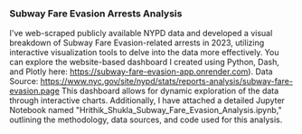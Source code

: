 ### Subway Fare Evasion Arrests Analysis

I've web-scraped publicly available NYPD data and developed a visual breakdown of Subway Fare Evasion-related arrests in 2023, utilizing interactive visualization tools to delve into the data more effectively. You can explore the website-based dashboard I created using Python, Dash, and Plotly here: https://subway-fare-evasion-app.onrender.com).
Data Source: https://www.nyc.gov/site/nypd/stats/reports-analysis/subway-fare-evasion.page 
This dashboard allows for dynamic exploration of the data through interactive charts. Additionally, I have attached a detailed Jupyter Notebook named "Hrithik_Shukla_Subway_Fare_Evasion_Analysis.ipynb," outlining the methodology, data sources, and code used for this analysis.
